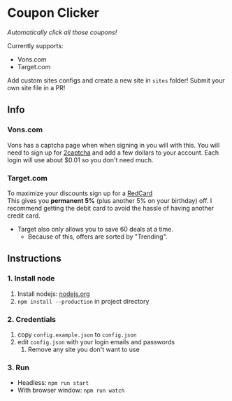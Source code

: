 # Coupon Clicker

_Automatically click all those coupons!_

Currently supports:

- Vons.com
- Target.com

Add custom sites configs and create a new site in `sites` folder!
Submit your own site file in a PR!

## Info

### Vons.com

Vons has a captcha page when when signing in you will with this. You will need to sign up for [2captcha](https://2captcha.com/?from=17648232) and add a few dollars to your account. Each login will use about $0.01 so you don't need much.

### Target.com

To maximize your discounts sign up for a [RedCard](https://goto.target.com/YP0PJ)\
This gives you **permanent 5%** (plus another 5% on your birthday) off. I recommend getting the debit card to avoid the hassle of having another credit card.

- Target also only allows you to save 60 deals at a time.
  - Because of this, offers are sorted by "Trending".

## Instructions

### 1. Install node

1. Install nodejs: [nodejs.org](https://nodejs.org)
2. `npm install --production` in project directory

### 2. Credentials

1. copy `config.example.json` to `config.json`
2. edit `config.json` with your login emails and passwords
   1. Remove any site you don't want to use

### 3. Run

- Headless: `npm run start`
- With browser window: `npm run watch`

